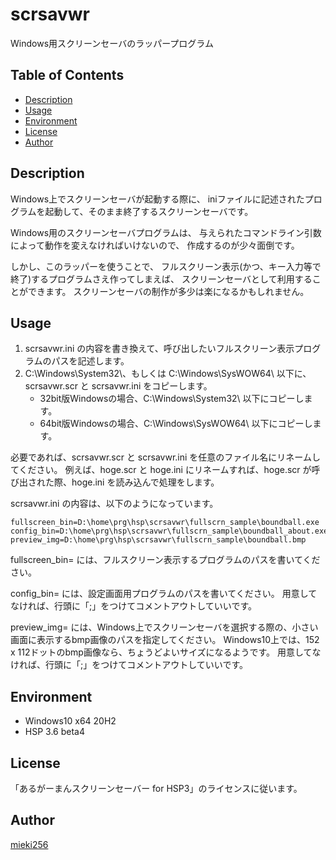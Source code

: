 scrsavwr
========

Windows用スクリーンセーバのラッパープログラム


Table of Contents
-----------------

* [Description](#description)
* [Usage](#usage)
* [Environment](#environment)
* [License](#license)
* [Author](#author)


Description
-----------

Windows上でスクリーンセーバが起動する際に、
iniファイルに記述されたプログラムを起動して、そのまま終了するスクリーンセーバです。

Windows用のスクリーンセーバプログラムは、
与えられたコマンドライン引数によって動作を変えなければいけないので、
作成するのが少々面倒です。

しかし、このラッパーを使うことで、
フルスクリーン表示(かつ、キー入力等で終了)するプログラムさえ作ってしまえば、
スクリーンセーバとして利用することができます。
スクリーンセーバの制作が多少は楽になるかもしれません。


Usage
-----

1. scrsavwr.ini の内容を書き換えて、呼び出したいフルスクリーン表示プログラムのパスを記述します。
2. C:\Windows\System32\、もしくは C:\Windows\SysWOW64\ 以下に、scrsavwr.scr と scrsavwr.ini をコピーします。
   * 32bit版Windowsの場合、C:\Windows\System32\ 以下にコピーします。
   * 64bit版Windowsの場合、C:\Windows\SysWOW64\ 以下にコピーします。

必要であれば、scrsavwr.scr と scrsavwr.ini を任意のファイル名にリネームしてください。
例えば、hoge.scr と hoge.ini にリネームすれば、hoge.scr が呼び出された際、hoge.ini を読み込んで処理をします。

scrsavwr.ini の内容は、以下のようになっています。

```
fullscreen_bin=D:\home\prg\hsp\scrsavwr\fullscrn_sample\boundball.exe
config_bin=D:\home\prg\hsp\scrsavwr\fullscrn_sample\boundball_about.exe
preview_img=D:\home\prg\hsp\scrsavwr\fullscrn_sample\boundball.bmp
```

fullscreen_bin= には、フルスクリーン表示するプログラムのパスを書いてください。

config_bin= には、設定画面用プログラムのパスを書いてください。
用意してなければ、行頭に「;」をつけてコメントアウトしていいです。

preview_img= には、Windows上でスクリーンセーバを選択する際の、小さい画面に表示するbmp画像のパスを指定してください。
Windows10上では、152 x 112ドットのbmp画像なら、ちょうどよいサイズになるようです。
用意してなければ、行頭に「;」をつけてコメントアウトしていいです。


Environment
-----------

* Windows10 x64 20H2
* HSP 3.6 beta4


License
-------

「あるがーまんスクリーンセーバー for HSP3」のライセンスに従います。


Author
------

[mieki256](https://github.com/mieki256)


